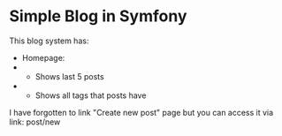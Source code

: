 # Simple Blog in Symfony

This blog system has:
  - Homepage:
  - - Shows last 5 posts
  - - Shows all tags that posts have

I have forgotten to link "Create new post" page but you can access it via link: post/new
